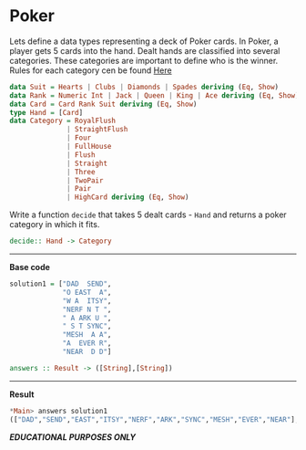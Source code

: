 # Poker
Lets define a data types representing a deck of Poker cards. In Poker, a player gets 5 cards into the hand. Dealt hands are classified into several categories. These categories are important to define who is the winner. Rules for each category cen be found [Here](https://en.wikipedia.org/wiki/Poker)

```haskell 
data Suit = Hearts | Clubs | Diamonds | Spades deriving (Eq, Show)
data Rank = Numeric Int | Jack | Queen | King | Ace deriving (Eq, Show)
data Card = Card Rank Suit deriving (Eq, Show)
type Hand = [Card]
data Category = RoyalFlush
              | StraightFlush
              | Four
              | FullHouse
              | Flush
              | Straight
              | Three
              | TwoPair
              | Pair
              | HighCard deriving (Eq, Show)
```
Write a function `decide` that takes 5 dealt cards - `Hand` and returns a poker category in which it fits.
```haskell
decide:: Hand -> Category
```
___________________________________________________________________________________________________________________________________________________________________________________
**Base code**

```haskell
solution1 = ["DAD  SEND",
             "O EAST  A",
             "W A  ITSY",
             "NERF N T ",
             " A ARK U ",
             " S T SYNC",
             "MESH  A A",
             "A  EVER R",
             "NEAR  D D"]

answers :: Result -> ([String],[String])
```
___________________________________________________________________________________________________________________________________________________________________________________
**Result**
```haskell
*Main> answers solution1 
(["DAD","SEND","EAST","ITSY","NERF","ARK","SYNC","MESH","EVER","NEAR"],["DOWN","MAN","EASE","DEAR","FATHER","STINKS","YARD","STUN","DAY","CARD"])
```


***EDUCATIONAL PURPOSES ONLY***
